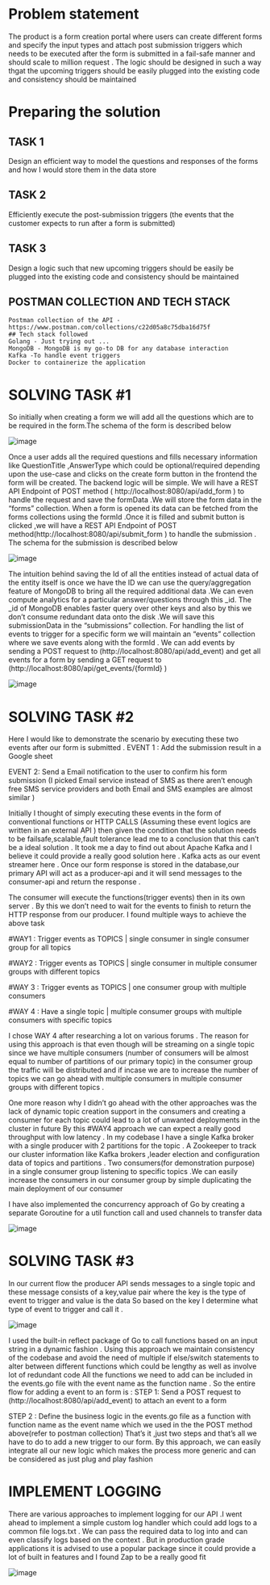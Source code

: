 # Problem statement 

The product is a form creation portal where users can create different forms and specify the input types and attach 
post submission triggers which needs to be executed after the form is submitted in a fail-safe manner and should scale to million request . 
The logic should be designed in such a way thgat the upcoming triggers should be easily  plugged into the existing code and consistency should be maintained 

# Preparing the solution 
  ## TASK 1
  
  Design an efficient way to model the questions and responses of the forms and
  how I would store them in the data store

  ## TASK 2
  
   Efficiently execute the post-submission triggers (the events that the customer
   expects to run after a form is submitted)

   ## TASK 3
   
   Design a logic such that new upcoming triggers should be easily be plugged into
   the existing code and consistency should be maintained
   
   
## POSTMAN COLLECTION AND TECH STACK 
    Postman collection of the API - https://www.postman.com/collections/c22d05a8c75dba16d75f
    ## Tech stack followed 
    Golang - Just trying out ...
    MongoDB - MongoDB is my go-to DB for any database interaction
    Kafka -To handle event triggers
    Docker to containerize the application


# SOLVING TASK #1
So initially when creating a form we will add all the questions which are to be required in the
form.The schema of the form is described below

   ![image](https://user-images.githubusercontent.com/63295747/215503239-4e63a666-63f3-4619-8591-6c0e7c5992da.png) 
    
Once a user adds all the required questions and fills necessary information like QuestionTitle
,AnswerType which could be optional/required depending upon the use-case and clicks on
the create form button in the frontend the form will be created.
The backend logic will be simple. We will have a REST API Endpoint of POST method (
http://localhost:8080/api/add_form ) to handle the request and save the formData .We will
store the form data in the “forms” collection.
When a form is opened its data can be fetched from the forms collections using the formId
.Once it is filled and submit button is clicked ,we will have a REST API Endpoint of POST
method(http://localhost:8080/api/submit_form ) to handle the submission .
The schema for the submission is described below

![image](https://user-images.githubusercontent.com/63295747/215503319-e80d7c6b-3b84-4d47-8023-df1888f20694.png)


The intuition behind saving the Id of all the entities instead of actual data of the entity itself is
once we have the ID we can use the query/aggregation feature of MongoDB to bring all the
required additional data .We can even compute analytics for a particular answer/questions
through this _id. The _id of MongoDB enables faster query over other keys and also by this
we don’t consume redundant data onto the disk .We will save this submissionData in the
“submissions” collection.
For handling the list of events to trigger for a specific form we will maintain an “events”
collection where we save events along with the formId .
We can add events by sending a POST request to (http://localhost:8080/api/add_event)
and get all events for a form by sending a GET request to
(http://localhost:8080/api/get_events/{formId} )

![image](https://user-images.githubusercontent.com/63295747/215503387-3a46847c-5d0a-403f-a8da-e833d8110a86.png)



# SOLVING TASK #2

Here I would like to demonstrate the scenario by executing these two events after our form is
submitted .
EVENT 1 : Add the submission result in a Google sheet

EVENT 2: Send a Email notification to the user to confirm his form submission (I picked
Email service instead of SMS as there aren’t enough free SMS service providers and both
Email and SMS examples are almost similar )

Initially I thought of simply executing these events in the form of conventional functions or
HTTP CALLS (Assuming these event logics are written in an external API ) then given the
condition that the solution needs to be failsafe,scalable,fault tolerance lead me to a
conclusion that this can’t be a ideal solution . It took me a day to find out about Apache
Kafka and I believe it could provide a really good solution here .
Kafka acts as our event streamer here . Once our form response is stored in the
database,our primary API will act as a producer-api and it will send messages to the
consumer-api and return the response .

The consumer will execute the functions(trigger
events) then in its own server . By this we don’t need to wait for the events to finish to return
the HTTP response from our producer.
I found multiple ways to achieve the above task

  #WAY1 : Trigger events as TOPICS | single consumer in single consumer group for all topics

  #WAY2 : Trigger events as TOPICS | single consumer in multiple consumer groups with different topics

  #WAY 3 : Trigger events as TOPICS | one consumer group with multiple consumers

  #WAY 4 :  Have a single topic | multiple consumer groups with multiple consumers with specific topics

I chose WAY 4 after researching a lot on various forums . The reason for using this approach
is that even though will be streaming on a single topic since we have multiple consumers
(number of consumers will be almost equal to number of partitions of our primary topic)
in the consumer group the traffic will be distributed and if incase we are to increase the
number of topics we can go ahead with multiple consumers in multiple consumer groups
with different topics .

One more reason why I didn’t go ahead with the other approaches was the lack of
dynamic topic creation support in the consumers and creating a consumer for each topic
could lead to a lot of unwanted deployments in the cluster in future
By this #WAY4 approach we can expect a really good throughput with low latency .
In my codebase I have a single Kafka broker with a single producer with 2 partitions for
the topic . A Zookeeper to track our cluster information like Kafka brokers ,leader election
and configuration data of topics and partitions . Two consumers(for demonstration purpose)
in a single consumer group listening to specific topics .We can easily increase the
consumers in our consumer group by simple duplicating the main deployment of our
consumer

I have also implemented the concurrency approach of Go by creating a separate
Goroutine for a util function call and used channels to transfer data

![image](https://user-images.githubusercontent.com/63295747/215504579-1339a52c-f4de-42c3-af86-ed17067c8b79.png)


# SOLVING TASK #3

In our current flow the producer API sends messages to a single topic and these message
consists of a key,value pair where the key is the type of event to trigger and value is the
data
So based on the key I determine what type of event to trigger and call it .


![image](https://user-images.githubusercontent.com/63295747/215504806-0a425e0e-8ee3-418e-bba7-5f3c0dfaa699.png)

I used the built-in reflect package of Go to call functions based on an input string in a
dynamic fashion . Using this approach we maintain consistency of the codebase and avoid
the need of multiple if else/switch statements to alter between different functions
which could be lengthy as well as involve lot of redundant code
All the functions we need to add can be included in the events.go file with the event name as
the function name .
So the entire flow for adding a event to an form is :
STEP 1: Send a POST request to (http://localhost:8080/api/add_event) to attach an event
to a form

STEP 2 : Define the business logic in the events.go file as a function with function name as
the event name which we used in the the POST method above(refer to postman collection)
That’s it ,just two steps and that’s all we have to do to add a new trigger to our form.
By this approach, we can easily integrate all our new logic which makes the process more
generic and can be considered as just plug and play fashion

# IMPLEMENT LOGGING


There are various approaches to implement logging for our API .I went ahead to implement a
simple custom log handler which could add logs to a common file logs.txt . We can pass the
required data to log into and can even classify logs based on the context . But in production
grade applications it is advised to use a popular package since it could provide a lot of built
in features and I found Zap to be a really good fit

![image](https://user-images.githubusercontent.com/63295747/215505541-d7501540-3d4c-4ba6-b6b3-3882194cc92e.png)




